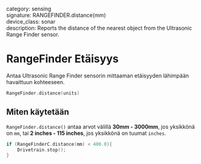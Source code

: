 category: sensing  
signature: RANGEFINDER.distance(mm)  
device_class: sonar  
description: Reports the distance of the nearest object from the Ultrasonic Range Finder sensor.

# RangeFinder Etäisyys

Antaa Ultrasonic Range Finder sensorin mittaaman etäisyyden lähimpään havaittuun kohteeseen.

```cpp
RangeFinder.distance(units)
```

## Miten käytetään

`RangeFinder.distance()` antaa arvot välillä **30mm - 3000mm**, jos yksikkönä on `mm`, tai **2 inches - 115 inches**, jos yksikkönä on tuumat `inches`.

```cpp
if (RangeFinderC.distance(mm) < 400.0){
    Drivetrain.stop();
}
```
<advanced>
</advanced>